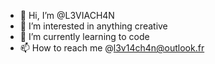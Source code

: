 - 👋 Hi, I’m @L3VIACH4N
- 👀 I’m interested in anything creative
- 🌱 I’m currently learning to code
- 📫 How to reach me @l3v14ch4n@outlook.fr

<!---
L3VIACH4N/L3VIACH4N is a ✨ special ✨ repository because its `README.md` (this file) appears on your GitHub profile.
You can click the Preview link to take a look at your changes.
--->
